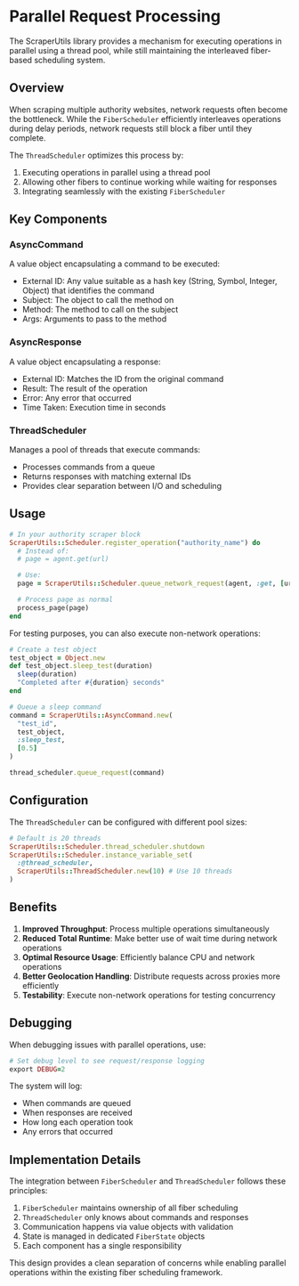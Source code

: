 # Parallel Request Processing

The ScraperUtils library provides a mechanism for executing operations in parallel using a thread pool, while still maintaining the interleaved fiber-based scheduling system.

## Overview

When scraping multiple authority websites, network requests often become the bottleneck. While the `FiberScheduler` efficiently interleaves operations during delay periods, network requests still block a fiber until they complete.

The `ThreadScheduler` optimizes this process by:

1. Executing operations in parallel using a thread pool
2. Allowing other fibers to continue working while waiting for responses
3. Integrating seamlessly with the existing `FiberScheduler`

## Key Components

### AsyncCommand

A value object encapsulating a command to be executed:
- External ID: Any value suitable as a hash key (String, Symbol, Integer, Object) that identifies the command
- Subject: The object to call the method on
- Method: The method to call on the subject
- Args: Arguments to pass to the method

### AsyncResponse

A value object encapsulating a response:
- External ID: Matches the ID from the original command
- Result: The result of the operation
- Error: Any error that occurred
- Time Taken: Execution time in seconds

### ThreadScheduler

Manages a pool of threads that execute commands:
- Processes commands from a queue
- Returns responses with matching external IDs
- Provides clear separation between I/O and scheduling

## Usage

```ruby
# In your authority scraper block
ScraperUtils::Scheduler.register_operation("authority_name") do
  # Instead of:
  # page = agent.get(url)

  # Use:
  page = ScraperUtils::Scheduler.queue_network_request(agent, :get, [url])

  # Process page as normal
  process_page(page)
end
```

For testing purposes, you can also execute non-network operations:

```ruby
# Create a test object
test_object = Object.new
def test_object.sleep_test(duration)
  sleep(duration)
  "Completed after #{duration} seconds"
end

# Queue a sleep command
command = ScraperUtils::AsyncCommand.new(
  "test_id",
  test_object,
  :sleep_test,
  [0.5]
)

thread_scheduler.queue_request(command)
```

## Configuration

The `ThreadScheduler` can be configured with different pool sizes:

```ruby
# Default is 20 threads
ScraperUtils::Scheduler.thread_scheduler.shutdown
ScraperUtils::Scheduler.instance_variable_set(
  :@thread_scheduler,
  ScraperUtils::ThreadScheduler.new(10) # Use 10 threads
)
```

## Benefits

1. **Improved Throughput**: Process multiple operations simultaneously
2. **Reduced Total Runtime**: Make better use of wait time during network operations
3. **Optimal Resource Usage**: Efficiently balance CPU and network operations
4. **Better Geolocation Handling**: Distribute requests across proxies more efficiently
5. **Testability**: Execute non-network operations for testing concurrency

## Debugging

When debugging issues with parallel operations, use:

```ruby
# Set debug level to see request/response logging
export DEBUG=2
```

The system will log:
- When commands are queued
- When responses are received
- How long each operation took
- Any errors that occurred

## Implementation Details

The integration between `FiberScheduler` and `ThreadScheduler` follows these principles:

1. `FiberScheduler` maintains ownership of all fiber scheduling
2. `ThreadScheduler` only knows about commands and responses
3. Communication happens via value objects with validation
4. State is managed in dedicated `FiberState` objects
5. Each component has a single responsibility

This design provides a clean separation of concerns while enabling parallel operations within the existing fiber scheduling framework.
